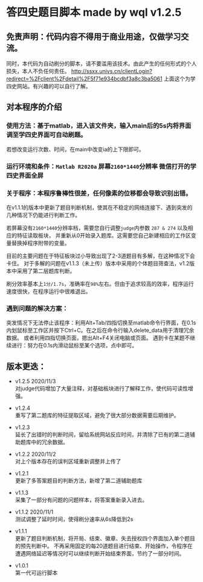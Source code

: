 # 答四史题目脚本 made by wql v1.2.5

## 免责声明：代码内容不得用于商业用途，仅做学习交流。
同时，本代码为自动刷分的脚本，请不要滥用该技术。由此产生的任何形式的个人损失，本人不负任何责任。
http://ssxx.univs.cn/clientLogin?redirect=%2Fclient%2Fdetail%2F5f71e934bcdbf3a8c3ba5061
上面这个为学四史网站。有兴趣的可以自行了解。

## 对本程序的介绍
### 使用方法：基于matlab，进入该文件夹，输入main后的5s内将界面调至学四史界面可自动刷题。
若想改变运行次数、时间，在main中改变ia的上下限即可。

### 运行环境和条件：`Matlab R2020a` 屏幕`2160*1440`分辨率 微信打开的学四史界面全屏

### 关于程序：本程序鲁棒性很差，任何像素的位移都会导致识别出错。
  在v1.1.1的版本中更新了题目判断机制，使其在不稳定的网络连接下、遇到突发的几种情况下仍能进行判断工作。

  若屏幕没有`2160*1440`分辨率档，需要您自行调整`judge`内参数 `287 & 274` 以及相应的特征读取板块，
并重新从0开始录入题库。这需要您自己新建相应的工作区变量替换掉程序附带的变量。

  目前的主要问题在于特征板块过小导致出现了2-3道题目有多解，在这种情况下会卡住。
对于多解的问题在v1.1.3（未上传）版本中采用的个体题目筛查法，v1.2版本中采用了第二层题库判断。

  刷分效率基本上`1分/1.7s`，准确率在`98%`左右。但由于追求较高的效率，程序运行速度很快，在程序运行中很难退出。

### 遇到问题的解决方案：
突发情况下无法停止该程序：利用Alt+Tab/四指切换至matlab命令行界面，在0.1s内划鼠标至工作区并按下Ctrl+C。在之后在命令行输入delete_data用于清理冗余数据。
或者利用四指切换页面，摁出Alt+F4关闭电脑或页面。
遇到卡在某题不继续进行：努力在0.1s内滑动鼠标至某个选项，点中即可。

## 版本更迭：
- v1.2.5 2020/11/3<br>
对judge代码增加了大量注释，对基础板块进行了解释工作，使代码可读性增强。

- v1.2.4<br>
重写了第二题库的特征提取区域，避免了很大部分数据需要后期维护。

- v1.2.3<br>
延长了出错时的判断时间，留给系统网站反应时间，并清除了已有的第二道辅助题库中的冗余数据。

- v1.2.2 2020/11/2<br>
对上个版本存在的误判区域重新调整并上传了

- v1.2.1<br>
更新了多答案题目的判断方法，新增了第二道辅助题库

- v1.1.3<br>
采集了一部分有问题的问题样本，将答案重新录入进去。

- v1.1.2 2020/11/1<br>
测试调整了延时时间，使得刷分速率从6s降低到2s

- v1.1.1<br> 
更新了题目判断机制，将开局、结束、徽章、失去授权四个界面加入单个题目的预先判断中。
不再采用固定的每20道题目进行结束、开始操作，令程序在遭遇网络延迟等情况时可以继续判断开始结束界面，节约了一部分时间。

- v1.0.1<br>
第一代可运行脚本
